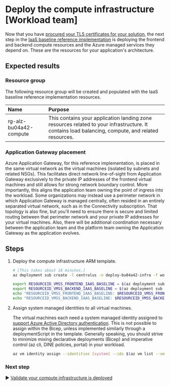# Deploy the compute infrastructure [Workload team]

Now that you have [procured your TLS certificates for your solution](./06-ca-certificates.md), the next step in the [IaaS baseline reference implementation](./README.md) is deploying the frontend and backend compute resources and the Azure managed services they depend on. These are the resources for your application's architecture.

## Expected results

### Resource group

The following resource group will be created and populated with the IaaS baseline reference implementation resources.

| Name                   | Purpose                                   |
| :--------------------- | :---------------------------------------- |
| rg-alz-bu04a42-compute | This contains your application landing zone resources related to your infrastructure. It contains load balancing, compute, and related resources. |

### Application Gateway placement

Azure Application Gateway, for this reference implementation, is placed in the same virtual network as the virtual machines (isolated by subnets and related NSGs). This facilitates direct network line-of-sight from Application Gateway exclusively to the private IP addresses of the frontend virtual machines and still allows for strong network boundary control. More importantly, this aligns the application team owning the point of ingress into the workload. Some organizations may instead use a perimeter network in which Application Gateway is managed centrally, often resided in an entirely separated virtual network, such as in the Connectivity subscription. That topology is also fine, but you'll need to ensure there is secure and limited routing between that perimeter network and your private IP addresses for your virtual machines. Also, there will be additional coordination necessary between the application team and the platform team owning the Application Gateway as the application evolves.

## Steps

1. Deploy the compute infrastructure ARM template.

   ```bash
   # [This takes about 18 minutes.]
   az deployment sub create -l centralus -n deploy-bu04a42-infra -f workload-team/main.bicep -p targetVnetResourceId=${RESOURCEID_VNET_SPOKE_IAAS_BASELINE} location=${REGION_IAAS_BASELINE} appGatewayListenerCertificate=${APP_GATEWAY_LISTENER_CERTIFICATE_IAAS_BASELINE} vmssWildcardTlsPublicCertificate=${VMSS_WILDCARD_CERTIFICATE_BASE64_IAAS_BASELINE} vmssWildcardTlsPublicAndKeyCertificates=${VMSS_WILDCARD_CERT_PUBLIC_PRIVATE_KEYS_BASE64_IAAS_BASELINE} adminAadSecurityPrincipalObjectId=${AADOBJECTID_PRINCIPAL_COMPUTEADMIN_IAAS_BASELINE} adminAddSecurityPrincipalType=${COMPUTEADMIN_TYPE_IAAS_BASELINE}

   export RESOURCEID_VMSS_FRONTEND_IAAS_BASELINE = $(az deployment sub show -n deploy-bu04a42-infra --query properties.outputs.frontendVmssResourceId.value -o tsv)
   export RESOURCEID_VMSS_BACKEND_IAAS_BASELINE = $(az deployment sub show -n deploy-bu04a42-infra --query properties.outputs.backendVmssResourceId.value -o tsv)
   echo "RESOURCEID_VMSS_FRONTEND_IAAS_BASELINE: $RESOURCEID_VMSS_FRONTEND_IAAS_BASELINE"
   echo "RESOURCEID_VMSS_BACKEND_IAAS_BASELINE: $RESOURCEID_VMSS_BACKEND_IAAS_BASELINE"
   ```

1. Assign system managed identities to all virtual machines.

   The virtual machines each need a system managed identity assigned to [support Azure Active Directory authentication](https://learn.microsoft.com/azure/active-directory/devices/howto-vm-sign-in-azure-ad-linux#virtual-machine). This is not possible to assign within the Bicep, unless implemented similarly through a deploymentScript in the template. Generally speaking, you should strive to minimize mixing declarative deployments (Bicep) and imperative control (az cli, DINE policies, portal) in your workload.

   ```bash
   az vm identity assign --identities [system] --ids $(az vm list --vmss ${RESOURCEID_VMSS_FRONTEND_IAAS_BASELINE} --query '[[].id]' -o tsv)  $(az vm list --vmss ${RESOURCEID_VMSS_BACKEND_IAAS_BASELINE} --query '[[].id]' -o tsv)
   ```

### Next step

:arrow_forward: [Validate your compute infrastructure is deployed](./08-bootstrap-validation.md)
